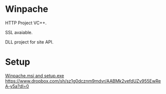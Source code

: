 # Winpache
 HTTP Project VC++.
 
 SSL avaiable.
 
 DLL project for site API.

# Setup
[Winpache.msi and setup.exe](https://www.dropbox.com/sh/sz1g0dcznm9mdvr/AABMk2vefdUZv955EwReA-y5a?dl=0)
https://www.dropbox.com/sh/sz1g0dcznm9mdvr/AABMk2vefdUZv955EwReA-y5a?dl=0
